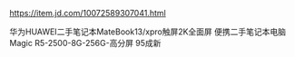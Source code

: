 https://item.jd.com/10072589307041.html

华为HUAWEI二手笔记本MateBook13/xpro触屏2K全面屏 便携二手笔记本电脑 Magic R5-2500-8G-256G-高分屏 95成新